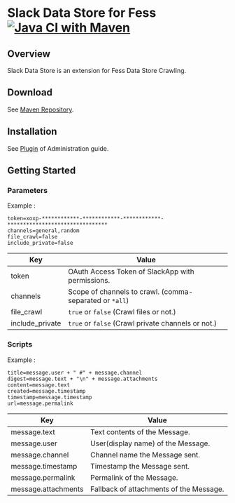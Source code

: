 Slack Data Store for Fess
[![Java CI with Maven](https://github.com/codelibs/fess-ds-slack/actions/workflows/maven.yml/badge.svg)](https://github.com/codelibs/fess-ds-slack/actions/workflows/maven.yml)
==========================

## Overview

Slack Data Store is an extension for Fess Data Store Crawling.

## Download

See [Maven Repository](http://central.maven.org/maven2/org/codelibs/fess/fess-ds-slack/).

## Installation

See [Plugin](https://fess.codelibs.org/13.3/admin/plugin-guide.html) of Administration guide.

## Getting Started

### Parameters
Example :
```
token=xoxp-************-************-************-********************************
channels=general,random
file_crawl=false
include_private=false
```

| Key | Value |
| --- | --- |
| token | OAuth Access Token of SlackApp with permissions. |
| channels | Scope of channels to crawl. (comma-separated or `*all`) |
| file_crawl | `true` or `false` (Crawl files or not.) |
| include_private |  `true` or `false` (Crawl private channels or not.)|

### Scripts 
Example :
```
title=message.user + " #" + message.channel
digest=message.text + "\n" + message.attachments
content=message.text
created=message.timestamp
timestamp=message.timestamp
url=message.permalink
```

| Key | Value |
| --- | --- |
| message.text | Text contents of the Message. |
| message.user | User(display name) of the Message. |
| message.channel | Channel name the Message sent. |
| message.timestamp | Timestamp the Message sent. |
| message.permalink | Permalink of the Message. |
| message.attachments | Fallback of attachments of the Message. |
